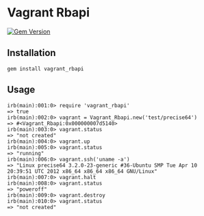 Vagrant Rbapi
=============

[![Gem Version](https://badge.fury.io/rb/vagrant_rbapi.svg)](http://badge.fury.io/rb/vagrant_rbapi)

Installation
------------

    gem install vagrant_rbapi

Usage
-------
    irb(main):001:0> require 'vagrant_rbapi'
    => true
    irb(main):002:0> vagrant = Vagrant_Rbapi.new('test/precise64')
    => #<Vagrant_Rbapi:0x000000007d5140>
    irb(main):003:0> vagrant.status
    => "not created"
    irb(main):004:0> vagrant.up    
    irb(main):005:0> vagrant.status
    => "running"
    irb(main):006:0> vagrant.ssh('uname -a')
    => "Linux precise64 3.2.0-23-generic #36-Ubuntu SMP Tue Apr 10 20:39:51 UTC 2012 x86_64 x86_64 x86_64 GNU/Linux"
    irb(main):007:0> vagrant.halt
    irb(main):008:0> vagrant.status
    => "poweroff"
    irb(main):009:0> vagrant.destroy
    irb(main):010:0> vagrant.status
    => "not created"
